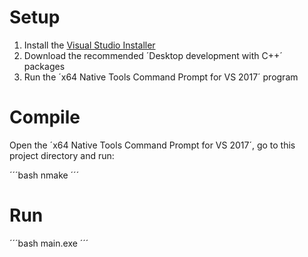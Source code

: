 # Setup

1. Install the [Visual Studio Installer](https://www.visualstudio.com/downloads/?utm_source=mscom&utm_campaign=msdocs)
2. Download the recommended ´Desktop development with C++´ packages
3. Run the ´x64 Native Tools Command Prompt for VS 2017´ program

# Compile

Open the ´x64 Native Tools Command Prompt for VS 2017´, go to this project directory and run:


´´´bash
nmake
´´´

# Run


´´´bash
main.exe
´´´
